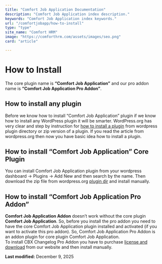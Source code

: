 ```yaml
---
title: "Comfort Job Application Documentation"
description: "Comfort Job Application index description."
keywords: "Comfort Job Application index keywords."
url: "/comfortjobapp/how-to-install"
type: "type"
site_name: "Comfort HRM"
image: "https://comforthrm.com/assets/images/seo.png"
card: "article"

---
```

# How to Install

The core plugin name is **“Comfort Job Application”** and our pro addon name is **“Comfort Job Application Pro Addon”**.

## How to install any plugin

Before we know how to install “Comfort Job Application” plugin if we know how to install any WordPress plugin it will be smarter. WordPress.org has very clear and step by instruction for [how to install a plugin](https://wordpress.org/documentation/article/manage-plugins/#installing-plugins-1) from wordpress plugin directory or zip version of a plugin. If you read the article from wordpress.org then now you have basic idea how to install a plugin.

## How to install “Comfort Job Application” Core Plugin

You can install Comfort Job Application plugin from your wordpress dashboard -> Plugins -> Add New and then search by the name. Then download the zip file from wordpress.org [plugin dir](https://wordpress.org/plugins/comfortjobapp/) and install manually.

## How to install “Comfort Job Application Pro Addon”

**Comfort Job Application Addon** doesn’t work without the core plugin **Comfort Job Application**. So, before you install the pro addon you need to have the core Comfort Job Application plugin installed and activated (if you want to activate this pro addon). So, Comfort Job Application Pro Addon is an addon plugin for core plugin Comfort Job Application.  
To install CBX Changelog Pro Addon you have to purchase [license and download](https://codeboxr.com/product/cbx-changelog-for-wordpress/#downloadarea) from our website and then install manually.

**Last modified:** December 9, 2025